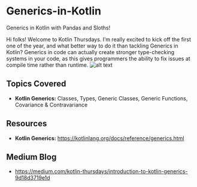 # Generics-in-Kotlin
Generics in Kotlin with Pandas and Sloths!

Hi folks! Welcome to Kotlin Thursdays. I’m really excited to kick off the first one of the year, and what better way to do it than tackling Generics in Kotlin? Generics in code can actually create stronger type-checking systems in your code, as this gives programmers the ability to fix issues at compile time rather than runtime.
![alt text](https://cdn-images-1.medium.com/max/1200/0*q0mKJVzOUd1Qo8nO.png)

## Topics Covered
- **Kotlin Generics:** Classes, Types, Generic Classes, Generic Functions, Covariance & Contravariance

## Resources
- **Kotlin Generics:** https://kotlinlang.org/docs/reference/generics.html

## Medium Blog
 - https://medium.com/kotlin-thursdays/introduction-to-kotlin-generics-9d18d3719e1d

